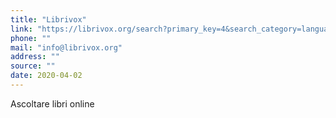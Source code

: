 ```yaml
---
title: "Librivox"
link: "https://librivox.org/search?primary_key=4&search_category=language&search_page=1&search_form=get_results"
phone: ""
mail: "info@librivox.org"
address: ""
source: ""
date: 2020-04-02
---
```


Ascoltare libri online
